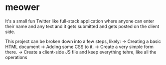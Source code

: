 # meower
It's a small fun Twitter like full-stack application where anyone can enter their name and any text and it gets submitted and gets posted on the client side.

This project can be broken down into a few steps, likely:
-> Creating a basic HTML document
-> Adding some CSS to it.
-> Create a very simple form there.
-> Create a client-side JS file and keep everything tehre, like all the operations 
